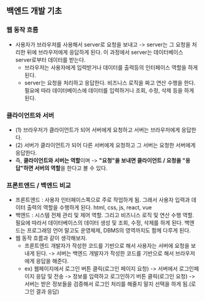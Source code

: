 ## 백엔드 개발 기초


### 웹 동작 흐름
- 사용자가 브라우저를 사용해서 server로 요청을 보내고 -> server는 그 요청을 처리한 뒤에 브라우저에게 응답하게 된다. 이 과정에서 server는 데이터베이스 server로부터 데이터를 받는다.
  - 브라우저는 사용자에게 입력받거나 데이터를 출력등의 인터페이스 역할을 하게 된다.
  - server는 요청을 처리하고 응답한다. 비즈니스 로직을 짜고 연산 수행을 한다. 필요에 따라 데이터베이스에 데이터를 입력하거나 조회, 수정, 삭제 등을 하게 된다.


### 클라이언트와 서버
- (1) 브라우저가 클라이언트가 되어 서버에게 요청하고 서버는 브라우저에게 응답한다.
- (2) 서버가 클라이언트가 되어 다른 서버에게 요청하고 그 서버는 요청한 서버에게 응답한다.
- 즉, **클라이언트와 서버는 역할**이며 -> **"요청"을 보내면 클라이언트 / 요청을 "응답"하면 서버의 역할**을 한다고 볼 수 있다.


### 프론트엔드 / 백엔드 비교
- 프론트엔드 : 사용자 인터페이스쪽으로 주로 작업하게 됨. 그래서 사용자 입력과 데이터 출력의 역할을 수행하게 된다. html, css, js, react, vue
- 백엔드 : 시스템 전체 관리 및 제어 역할. 그리고 비즈니스 로직 및 연산 수행 역할. 필요에 따라서 데이터베이스의 데이터 생성 및 조회, 수정, 삭제를 하게 된다. 백엔드는 프로그래밍 언어 말고도 운영체제, DBMS의 영역까지도 함께 다루게 된다.
- 웹 동작 흐름과 같이 생각해보자.
  - 프론트엔드 개발자가 작성한 코드를 기반으로 해서 사용자는 서버에 요청을 보내게 된다. -> 서버는 백엔드 개발자가 작성한 코드를 기반으로 해서 브라우저에게 응답을 해준다.
  - ex) 웹페이지에서 로그인 버튼 클릭(로그인 페이지 요청) -> 서버에서 로그인페이지 응답 및 전송 -> 정보를 입력하고 로그인하기 버튼 클릭(로그인 요청) -> 서버는 받은 정보들을 검증해서 로그인 처리를 해줄지 말지 선택을 하게 됨.(로그인 결과 응답)
